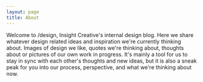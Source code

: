 ```yaml
---
layout: page
title: About
---
```


Welcome to /design, Insight Creative's internal design blog. Here we share whatever design related ideas and inspiration we're currently thinking about. Images of design we like, quotes we're thinking about, thoughts about or pictures of our own work in progress. It's mainly a tool for us to stay in sync with each other's thoughts and new ideas, but it is also a sneak peak for you into our process, perspective, and what we're thinking about now.